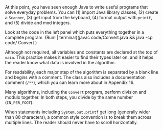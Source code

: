 At this point, you have seen enough Java to write useful programs that solve everyday problems.
You can (1) import Java library classes, (2) create a `Scanner`, (3) get input from the keyboard, (4) format output with `printf`, and (5) divide and mod integers.

Look at the code in the left panel which puts everything together in a complete program.
{Run! | terminal}(javac code/Convert.java && java -cp code/ Convert )






Although not required, all variables and constants are declared at the top of `main`.
This practice makes it easier to find their types later on, and it helps the reader know what data is involved in the algorithm.


For readability, each major step of the algorithm is separated by a blank line and begins with a comment.
The class also includes a documentation comment (`/**`), which you can learn more about in Appendix 16.

Many algorithms, including the `Convert` program, perform division and modulo together.
In both steps, you divide by the same number (`IN_PER_FOOT`).

When statements including `System.out.printf` get long (generally wider than 80 characters), a common style convention is to break them across multiple lines.
The reader should never have to scroll horizontally.